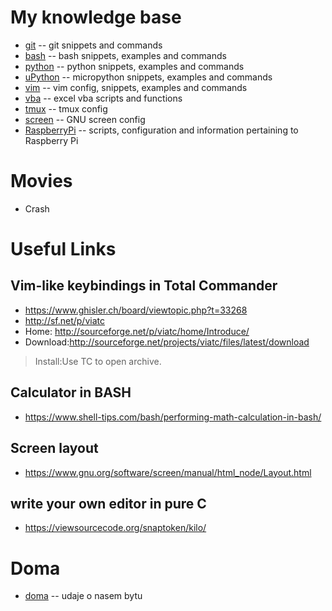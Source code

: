 # My knowledge base
* [git](git.md) -- git snippets and commands
* [bash](bash.md) -- bash snippets, examples and commands
* [python](python.md) -- python snippets, examples and commands
* [uPython](uPython.md) -- micropython snippets, examples and commands
* [vim](vim.md) -- vim config, snippets, examples and commands
* [vba](vba.md) -- excel vba scripts and functions
* [tmux](tmux.md) -- tmux config
* [screen](screen.md) -- GNU screen config
* [RaspberryPi](RaspberryPi.md) -- scripts, configuration and information pertaining to Raspberry Pi

# Movies
- Crash
# Useful Links
## Vim-like keybindings in Total Commander
- https://www.ghisler.ch/board/viewtopic.php?t=33268
- http://sf.net/p/viatc
- Home: http://sourceforge.net/p/viatc/home/Introduce/
- Download:http://sourceforge.net/projects/viatc/files/latest/download
> Install:Use TC to open archive.

## Calculator in BASH
- https://www.shell-tips.com/bash/performing-math-calculation-in-bash/

## Screen layout
- https://www.gnu.org/software/screen/manual/html_node/Layout.html

## write your own editor in pure C
- https://viewsourcecode.org/snaptoken/kilo/

# Doma
* [doma](doma.md) -- udaje o nasem bytu
